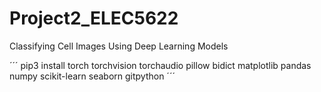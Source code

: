 # Project2_ELEC5622
Classifying Cell Images Using Deep Learning Models

´´´
pip3 install torch torchvision torchaudio pillow bidict matplotlib pandas numpy scikit-learn seaborn gitpython
´´´
